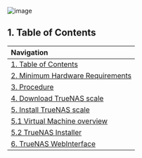 ![image](https://github.com/michaelthielemans/ProjectHosting/assets/119003253/6ce42726-73f1-466c-9075-a90863f076e0)

## 1. Table of Contents 

| Navigation |             
| :-------------------------------------------------  |
| [1. Table of Contents](#1-table-of-contents)             |
| [2. Minimum Hardware Requirements](#2-minimum-hardware-requirements)  |
| [3. Procedure](#3-procedure)                     |
| [4. Download TrueNAS scale](#4-download-truenas-scale)       |
| [5. Install TrueNAS scale](#5-install-truenas-scale)         |
| [5.1 Virtual Machine overview](#51-virtual-machine-overview)     |
| [5.2 TrueNAS Installer](#52-truenas-installer)           |
| [6. TrueNAS WebInterface](#6-truenas-webinterface)         |
